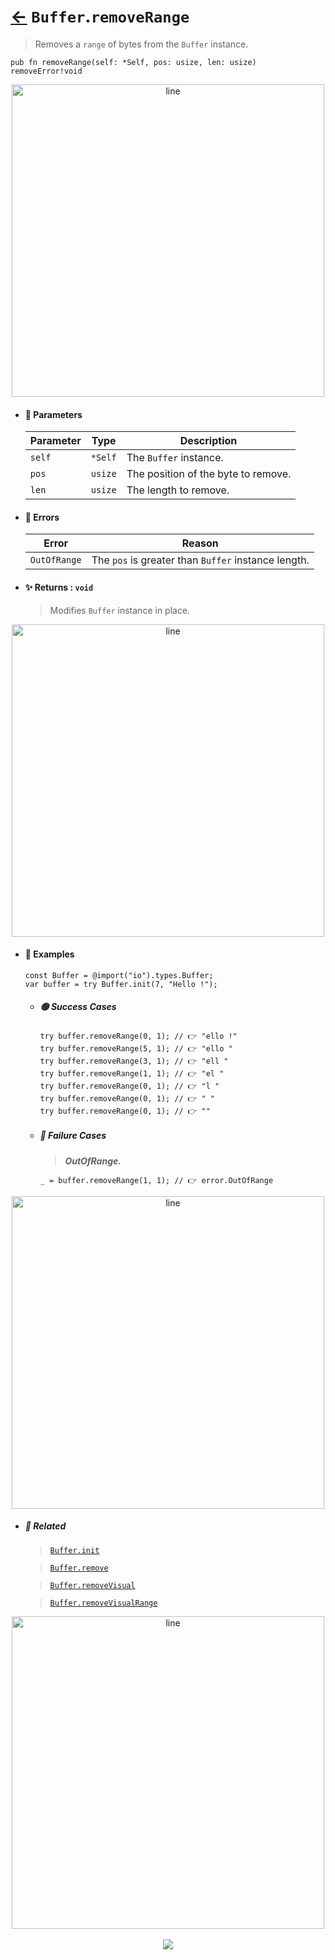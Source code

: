 # [←](../Buffer.md) `Buffer`.`removeRange`

> Removes a `range` of bytes from the `Buffer` instance.

```zig
pub fn removeRange(self: *Self, pos: usize, len: usize) removeError!void
```


<div align="center">
<img src="https://raw.githubusercontent.com/maysara-elshewehy/io-bench/refs/heads/main/dist/img/md/line.png" alt="line" style="width:500px;"/>
</div>

- #### 🧩 Parameters

    | Parameter | Type    | Description                         |
    | --------- | ------- | ----------------------------------- |
    | `self`    | `*Self` | The `Buffer` instance.              |
    | `pos`     | `usize` | The position of the byte to remove. |
    | `len`     | `usize` | The length to remove.               |

- #### 🚫 Errors

    | Error        | Reason                                              |
    | ------------ | --------------------------------------------------- |
    | `OutOfRange` | The `pos` is greater than `Buffer` instance length. |

- #### ✨ Returns : `void`

    > Modifies `Buffer` instance in place.

<div align="center">
<img src="https://raw.githubusercontent.com/maysara-elshewehy/io-bench/refs/heads/main/dist/img/md/line.png" alt="line" style="width:500px;"/>
</div>

- #### 🧪 Examples

    ```zig
    const Buffer = @import("io").types.Buffer;
    var buffer = try Buffer.init(7, "Hello !");
    ```

    - ##### 🟢 Success Cases

        ```zig
        try buffer.removeRange(0, 1); // 👉 "ello !"
        try buffer.removeRange(5, 1); // 👉 "ello "
        try buffer.removeRange(3, 1); // 👉 "ell "
        try buffer.removeRange(1, 1); // 👉 "el "
        try buffer.removeRange(0, 1); // 👉 "l "
        try buffer.removeRange(0, 1); // 👉 " "
        try buffer.removeRange(0, 1); // 👉 ""
        ```

    - ##### 🔴 Failure Cases

        > **_OutOfRange._**

        ```zig
        _ = buffer.removeRange(1, 1); // 👉 error.OutOfRange
        ```

<div align="center">
<img src="https://raw.githubusercontent.com/maysara-elshewehy/io-bench/refs/heads/main/dist/img/md/line.png" alt="line" style="width:500px;"/>
</div>

- ##### 🔗 Related

  > [`Buffer.init`](./init.md)

  > [`Buffer.remove`](./remove.md)

  > [`Buffer.removeVisual`](./removeVisual.md)

  > [`Buffer.removeVisualRange`](./removeVisualRange.md)

<div align="center">
<img src="https://raw.githubusercontent.com/maysara-elshewehy/io-bench/refs/heads/main/dist/img/md/line.png" alt="line" style="width:500px;"/>
</div>

<div align="center"><br>
<a href="https://github.com/maysara-elshewehy"> <img src="https://img.shields.io/badge/Made with ❤️ by-Maysara-orange"/> </a>
</div>